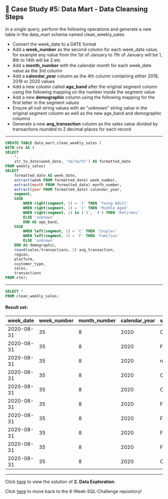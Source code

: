 ## :shopping_cart: Case Study #5: Data Mart - Data Cleansing Steps

In a single query, perform the following operations and generate a new table in the data_mart schema named clean_weekly_sales:

- Convert the week_date to a DATE format
- Add a **week_number** as the second column for each week_date value, for example any value from the 1st of January to 7th of January will be 1, 8th to 14th will be 2 etc
- Add a **month_number** with the calendar month for each week_date value as the 3rd column
- Add a **calendar_year** column as the 4th column containing either 2018, 2019 or 2020 values
- Add a new column called **age_band** after the original segment column using the following mapping on the number inside the segment value
- Add a new **demographic** column using the following mapping for the first letter in the segment values
- Ensure all null string values with an "unknown" string value in the original segment column as well as the new age_band and demographic columns
- Generate a new **avg_transaction** column as the sales value divided by transactions rounded to 2 decimal places for each record

***

```sql
CREATE TABLE data_mart.clean_weekly_sales (
WITH cte AS (
SELECT 
    *,
    str_to_date(week_date, '%d/%m/%Y') AS formatted_date
FROM weekly_sales) 
SELECT 
    formatted_date AS week_date,
    extract(week FROM formatted_date) week_number,
    extract(month FROM formatted_date) month_number,
    extract(year FROM formatted_date) calendar_year,
    segment,
    CASE
        WHEN right(segment, 1) = '1' THEN 'Young Adult'
        WHEN right(segment, 1) = '2' THEN 'Middle Aged'
        WHEN right(segment, 1) in ('3', '4') THEN 'Retirees'
        ELSE 'unknown'
        END AS age_band,
    CASE
        WHEN left(segment, 1) = 'C' THEN 'Couples'
        WHEN left(segment, 1) = 'F' THEN 'Families'
        ELSE 'unknown'
    END AS demographic,
    round(sales/transactions, 2) avg_transaction,
    region,
    platform,
    customer_type,
    sales,
    transactions
FROM cte);  
```

***

```sql
SELECT *
FROM clean_weekly_sales;
``` 
#### Result set:
| week_date  | week_number | month_number | calendar_year | segment | age_band     | demographic | avg_transaction | region | platform | customer_type | sales    | transactions |
|------------|-------------|--------------|---------------|---------|--------------|-------------|-----------------|--------|----------|---------------|----------|--------------|
| 2020-08-31 | 35          | 8            | 2020          | C3      | Retirees     | Couples     | 30.31           | ASIA   | Retail   | New           | 3656163  | 120631       |
| 2020-08-31 | 35          | 8            | 2020          | F1      | Young Adults | Families    | 31.56           | ASIA   | Retail   | New           | 996575   | 31574        |
| 2020-08-31 | 35          | 8            | 2020          | null    | unknown      | unknown     | 31.20           | USA    | Retail   | Guest         | 16509610 | 529151       |
| 2020-08-31 | 35          | 8            | 2020          | C1      | Young Adults | Couples     | 31.42           | EUROPE | Retail   | New           | 141942   | 4517         |
| 2020-08-31 | 35          | 8            | 2020          | C2      | Middle Aged  | Couples     | 30.29           | AFRICA | Retail   | New           | 1758388  | 58046        |
| 2020-08-31 | 35          | 8            | 2020          | F2      | Middle Aged  | Families    | 182.54          | CANADA | Shopify  | Existing      | 243878   | 1336         |
| 2020-08-31 | 35          | 8            | 2020          | F3      | Retirees     | Families    | 206.64          | AFRICA | Shopify  | Existing      | 519502   | 2514         |
| 2020-08-31 | 35          | 8            | 2020          | F1      | Young Adults | Families    | 172.11          | ASIA   | Shopify  | Existing      | 371417   | 2158         |
| 2020-08-31 | 35          | 8            | 2020          | F2      | Middle Aged  | Families    | 155.84          | AFRICA | Shopify  | New           | 49557    | 318          |
| 2020-08-31 | 35          | 8            | 2020          | C3      | Retirees     | Couples     | 35.02           | AFRICA | Retail   | New           | 3888162  | 111032       |

***

Click [here](https://github.com/Akama-EO/sql-portfolio-projects/blob/main/Case%20Study%20%235%20-%20Data%20Mart/2.%20Data%20Exploration.md) to view the solution of **2. Data Exploration**.

Click [here](https://github.com/Akama-EO/sql-portfolio-projects) to move back to the 8-Week-SQL-Challenge repository!
